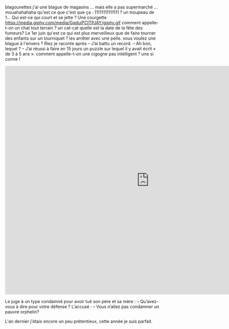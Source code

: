 blagounettes
j'ai une blague de magasins ... mais elle a pas supermarché ... mouahahahaha
qu'est ce que c'est que ça : 11111111111111 ? un troupeau de 1...
Qui est-ce qui court et se jette ? Une courgette
https://media.giphy.com/media/GqduiPCITPJAY/giphy.gif
comment appelle-t-on un chat tout terrain ? un cat-cat
quelle est la date de la fête des fumeurs?
Le 1er juin
qu'est ce qui est plus merveilleux que de faire tourner des enfants sur un tourniquet ? les arrêter avec une pelle.
vous voulez une blague à l'envers ? Riez je raconte après
– J’ai battu un record.
– Ah bon, lequel ?
– J’ai réussi à faire en 15 jours un puzzle sur lequel il y avait écrit « de 3 à 5 ans ».
comment appelle-t-on une cigogne pas intelligent ? une si conne !



<iframe width="940" height="747" src="https://www.youtube.com/embed/YItvv8pxwbk" frameborder="0" allow="accelerometer; autoplay; encrypted-media; gyroscope; picture-in-picture" allowfullscreen></iframe>

Le juge à un type condamné pour avoir tué son père et sa mère :
– Qu’avez-vous à dire pour votre défense ?
L’accusé :
– Vous n’allez pas condamner un pauvre orphelin?

L'an dernier j'étais encore un peu prétentieux, cette année je suis parfait. 
